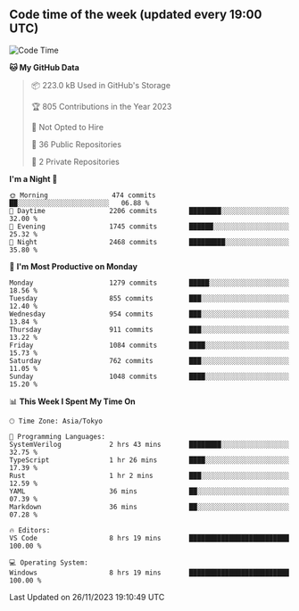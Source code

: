 ## Code time of the week (updated every 19:00 UTC)

<!--START_SECTION:waka-->
![Code Time](http://img.shields.io/badge/Code%20Time-2%2C363%20hrs%201%20min-blue)

**🐱 My GitHub Data** 

> 📦 223.0 kB Used in GitHub's Storage 
 > 
> 🏆 805 Contributions in the Year 2023
 > 
> 🚫 Not Opted to Hire
 > 
> 📜 36 Public Repositories 
 > 
> 🔑 2 Private Repositories 
 > 
**I'm a Night 🦉** 

```text
🌞 Morning                474 commits         ██░░░░░░░░░░░░░░░░░░░░░░░   06.88 % 
🌆 Daytime                2206 commits        ████████░░░░░░░░░░░░░░░░░   32.00 % 
🌃 Evening                1745 commits        ██████░░░░░░░░░░░░░░░░░░░   25.32 % 
🌙 Night                  2468 commits        █████████░░░░░░░░░░░░░░░░   35.80 % 
```
📅 **I'm Most Productive on Monday** 

```text
Monday                   1279 commits        █████░░░░░░░░░░░░░░░░░░░░   18.56 % 
Tuesday                  855 commits         ███░░░░░░░░░░░░░░░░░░░░░░   12.40 % 
Wednesday                954 commits         ███░░░░░░░░░░░░░░░░░░░░░░   13.84 % 
Thursday                 911 commits         ███░░░░░░░░░░░░░░░░░░░░░░   13.22 % 
Friday                   1084 commits        ████░░░░░░░░░░░░░░░░░░░░░   15.73 % 
Saturday                 762 commits         ███░░░░░░░░░░░░░░░░░░░░░░   11.05 % 
Sunday                   1048 commits        ████░░░░░░░░░░░░░░░░░░░░░   15.20 % 
```


📊 **This Week I Spent My Time On** 

```text
🕑︎ Time Zone: Asia/Tokyo

💬 Programming Languages: 
SystemVerilog            2 hrs 43 mins       ████████░░░░░░░░░░░░░░░░░   32.75 % 
TypeScript               1 hr 26 mins        ████░░░░░░░░░░░░░░░░░░░░░   17.39 % 
Rust                     1 hr 2 mins         ███░░░░░░░░░░░░░░░░░░░░░░   12.59 % 
YAML                     36 mins             ██░░░░░░░░░░░░░░░░░░░░░░░   07.39 % 
Markdown                 36 mins             ██░░░░░░░░░░░░░░░░░░░░░░░   07.28 % 

🔥 Editors: 
VS Code                  8 hrs 19 mins       █████████████████████████   100.00 % 

💻 Operating System: 
Windows                  8 hrs 19 mins       █████████████████████████   100.00 % 
```


 Last Updated on 26/11/2023 19:10:49 UTC
<!--END_SECTION:waka-->